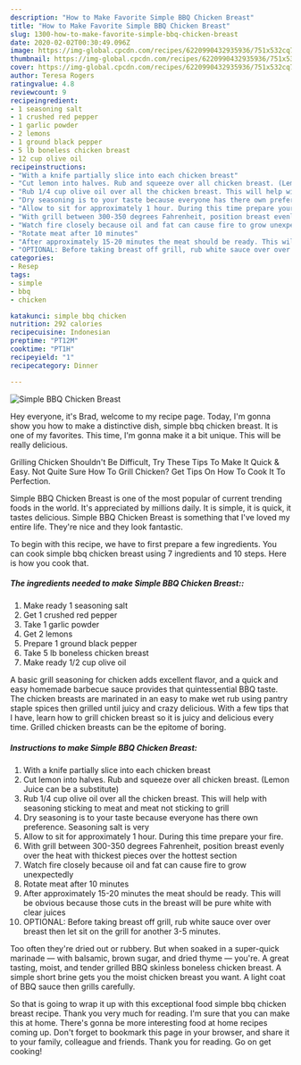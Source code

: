 ```yaml
---
description: "How to Make Favorite Simple BBQ Chicken Breast"
title: "How to Make Favorite Simple BBQ Chicken Breast"
slug: 1300-how-to-make-favorite-simple-bbq-chicken-breast
date: 2020-02-02T00:30:49.096Z
image: https://img-global.cpcdn.com/recipes/6220990432935936/751x532cq70/simple-bbq-chicken-breast-recipe-main-photo.jpg
thumbnail: https://img-global.cpcdn.com/recipes/6220990432935936/751x532cq70/simple-bbq-chicken-breast-recipe-main-photo.jpg
cover: https://img-global.cpcdn.com/recipes/6220990432935936/751x532cq70/simple-bbq-chicken-breast-recipe-main-photo.jpg
author: Teresa Rogers
ratingvalue: 4.8
reviewcount: 9
recipeingredient:
- 1 seasoning salt
- 1 crushed red pepper
- 1 garlic powder
- 2 lemons
- 1 ground black pepper
- 5 lb boneless chicken breast
- 12 cup olive oil
recipeinstructions:
- "With a knife partially slice into each chicken breast"
- "Cut lemon into halves. Rub and squeeze over all chicken breast. (Lemon Juice can be a substitute)"
- "Rub 1/4 cup olive oil over all the chicken breast. This will help with seasoning sticking to meat and meat not sticking to grill"
- "Dry seasoning is to your taste because everyone has there own preference. Seasoning salt is very"
- "Allow to sit for approximately 1 hour. During this time prepare your fire."
- "With grill between 300-350 degrees Fahrenheit, position breast evenly over the heat with thickest pieces over the hottest section"
- "Watch fire closely because oil and fat can cause fire to grow unexpectedly"
- "Rotate meat after 10 minutes"
- "After approximately 15-20 minutes the meat should be ready. This will be obvious because those cuts in the breast will be pure white with clear juices"
- "OPTIONAL: Before taking breast off grill, rub white sauce over over breast then let sit on the grill for another 3-5 minutes."
categories:
- Resep
tags:
- simple
- bbq
- chicken

katakunci: simple bbq chicken
nutrition: 292 calories
recipecuisine: Indonesian
preptime: "PT12M"
cooktime: "PT1H"
recipeyield: "1"
recipecategory: Dinner

---
```



![Simple BBQ Chicken Breast](https://img-global.cpcdn.com/recipes/6220990432935936/751x532cq70/simple-bbq-chicken-breast-recipe-main-photo.jpg)

Hey everyone, it's Brad, welcome to my recipe page. Today, I'm gonna show you how to make a distinctive dish, simple bbq chicken breast. It is one of my favorites. This time, I'm gonna make it a bit unique. This will be really delicious.

Grilling Chicken Shouldn&#39;t Be Difficult, Try These Tips To Make It Quick &amp; Easy. Not Quite Sure How To Grill Chicken? Get Tips On How To Cook It To Perfection.

Simple BBQ Chicken Breast is one of the most popular of current trending foods in the world. It's appreciated by millions daily. It is simple, it is quick, it tastes delicious. Simple BBQ Chicken Breast is something that I've loved my entire life. They're nice and they look fantastic.


To begin with this recipe, we have to first prepare a few ingredients. You can cook simple bbq chicken breast using 7 ingredients and 10 steps. Here is how you cook that.

##### The ingredients needed to make Simple BBQ Chicken Breast::

1. Make ready 1 seasoning salt
1. Get 1 crushed red pepper
1. Take 1 garlic powder
1. Get 2 lemons
1. Prepare 1 ground black pepper
1. Take 5 lb boneless chicken breast
1. Make ready 1/2 cup olive oil


A basic grill seasoning for chicken adds excellent flavor, and a quick and easy homemade barbecue sauce provides that quintessential BBQ taste. The chicken breasts are marinated in an easy to make wet rub using pantry staple spices then grilled until juicy and crazy delicious. With a few tips that I have, learn how to grill chicken breast so it is juicy and delicious every time. Grilled chicken breasts can be the epitome of boring. 

##### Instructions to make Simple BBQ Chicken Breast:

1. With a knife partially slice into each chicken breast
1. Cut lemon into halves. Rub and squeeze over all chicken breast. (Lemon Juice can be a substitute)
1. Rub 1/4 cup olive oil over all the chicken breast. This will help with seasoning sticking to meat and meat not sticking to grill
1. Dry seasoning is to your taste because everyone has there own preference. Seasoning salt is very
1. Allow to sit for approximately 1 hour. During this time prepare your fire.
1. With grill between 300-350 degrees Fahrenheit, position breast evenly over the heat with thickest pieces over the hottest section
1. Watch fire closely because oil and fat can cause fire to grow unexpectedly
1. Rotate meat after 10 minutes
1. After approximately 15-20 minutes the meat should be ready. This will be obvious because those cuts in the breast will be pure white with clear juices
1. OPTIONAL: Before taking breast off grill, rub white sauce over over breast then let sit on the grill for another 3-5 minutes.


Too often they&#39;re dried out or rubbery. But when soaked in a super-quick marinade — with balsamic, brown sugar, and dried thyme — you&#39;re. A great tasting, moist, and tender grilled BBQ skinless boneless chicken breast. A simple short brine gets you the moist chicken breast you want. A light coat of BBQ sauce then grills carefully. 

So that is going to wrap it up with this exceptional food simple bbq chicken breast recipe. Thank you very much for reading. I'm sure that you can make this at home. There's gonna be more interesting food at home recipes coming up. Don't forget to bookmark this page in your browser, and share it to your family, colleague and friends. Thank you for reading. Go on get cooking!
